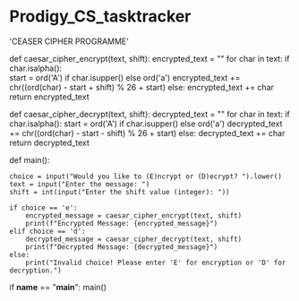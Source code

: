 # Prodigy_CS_tasktracker

'CEASER CIPHER PROGRAMME'

def caesar_cipher_encrypt(text, shift):
    encrypted_text = ""
    for char in text:
        if char.isalpha():  
            start = ord('A') if char.isupper() else ord('a')
            encrypted_text += chr((ord(char) - start + shift) % 26 + start)
        else:
            encrypted_text += char  
    return encrypted_text

def caesar_cipher_decrypt(text, shift):
    decrypted_text = ""
    for char in text:
        if char.isalpha(): 
            start = ord('A') if char.isupper() else ord('a')
            decrypted_text += chr((ord(char) - start - shift) % 26 + start)
        else:
            decrypted_text += char  
    return decrypted_text

def main():
   
    choice = input("Would you like to (E)ncrypt or (D)ecrypt? ").lower()
    text = input("Enter the message: ")
    shift = int(input("Enter the shift value (integer): "))
    
    if choice == 'e':
        encrypted_message = caesar_cipher_encrypt(text, shift)
        print(f"Encrypted Message: {encrypted_message}")
    elif choice == 'd':
        decrypted_message = caesar_cipher_decrypt(text, shift)
        print(f"Decrypted Message: {decrypted_message}")
    else:
        print("Invalid choice! Please enter 'E' for encryption or 'D' for decryption.")

if __name__ == "__main__":
    main()
